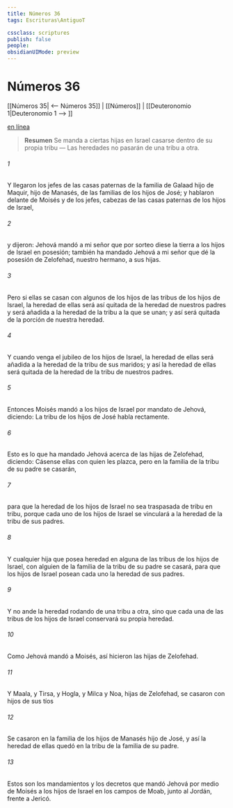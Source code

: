 ```yaml
---
title: Números 36
tags: Escrituras\AntiguoT

cssclass: scriptures
publish: false
people:
obsidianUIMode: preview
---
```


# Números 36
[[Números 35| <-- Números 35]] | [[Números]] | [[Deuteronomio 1|Deuteronomio 1 --> ]]

[en línea](https://churchofjesuschrist.org/study/scriptures/ot/num/36?lang=spa)

> __Resumen__
Se manda a ciertas hijas en Israel casarse dentro de su propia tribu — Las heredades no pasarán de una tribu a otra.

###### 1 
Y llegaron los jefes de las casas paternas de la familia de Galaad hijo de Maquir, hijo de Manasés, de las familias de los hijos de José; y hablaron delante de Moisés y de los jefes, cabezas de las casas paternas de los hijos de Israel,

###### 2 
y dijeron: Jehová mandó a mi señor que por sorteo diese la tierra a los hijos de Israel en posesión; también ha mandado Jehová a mi señor que dé la posesión de Zelofehad, nuestro hermano, a sus hijas.

###### 3 
Pero si ellas se casan con algunos de los hijos de las  tribus de los hijos de Israel, la heredad de ellas será así quitada de la heredad de nuestros padres y será añadida a la heredad de la tribu a la que se unan; y así será quitada de la porción de nuestra heredad.

###### 4 
Y cuando venga el jubileo de los hijos de Israel, la heredad de ellas será añadida a la heredad de la tribu de sus maridos; y así la heredad de ellas será quitada de la heredad de la tribu de nuestros padres.

###### 5 
Entonces Moisés mandó a los hijos de Israel por mandato de Jehová, diciendo: La tribu de los hijos de José habla rectamente.

###### 6 
Esto es lo que ha mandado Jehová acerca de las hijas de Zelofehad, diciendo: Cásense ellas con quien les plazca, pero en la familia de la tribu de su padre se casarán,

###### 7 
para que la heredad de los hijos de Israel no sea traspasada de tribu en tribu, porque cada uno de los hijos de Israel se vinculará a la heredad de la tribu de sus padres.

###### 8 
Y cualquier hija que posea heredad en alguna de las tribus de los hijos de Israel, con alguien de la familia de la tribu de su padre se casará, para que los hijos de Israel posean cada uno la heredad de sus padres.

###### 9 
Y no ande la heredad rodando de una tribu a otra, sino que cada una de las tribus de los hijos de Israel conservará su propia heredad.

###### 10 
Como Jehová mandó a Moisés, así hicieron las hijas de Zelofehad.

###### 11 
Y  Maala, y Tirsa, y Hogla, y Milca y Noa, hijas de Zelofehad, se casaron con hijos de sus tíos 

###### 12 
Se casaron en la familia de los hijos de Manasés hijo de José, y así la heredad de ellas quedó en la tribu de la familia de su padre.

###### 13 
Estos son los mandamientos y los decretos que mandó Jehová por medio de Moisés a los hijos de Israel en los campos de Moab, junto al Jordán, frente a Jericó.

